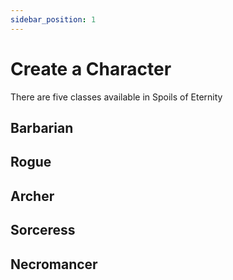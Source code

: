 ```yaml
---
sidebar_position: 1
---
```


# Create a Character

There are five classes available in Spoils of Eternity

## Barbarian

## Rogue

## Archer

## Sorceress

## Necromancer


